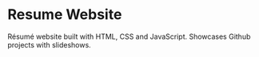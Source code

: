 # Resume Website

Résumé website built with HTML, CSS and JavaScript.
Showcases Github projects with slideshows.

